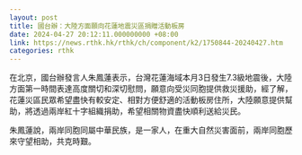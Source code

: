 ```yaml
---
layout: post
title: 國台辦：大陸方面願向花蓮地震災區捐贈活動板房
date: 2024-04-27 20:12:11.000000000 +08:00
link: https://news.rthk.hk/rthk/ch/component/k2/1750844-20240427.htm
categories: rthk
---
```


在北京，國台辦發言人朱鳳蓮表示，台灣花蓮海域本月3日發生7.3級地震後，大陸方面第一時間表達高度關切和深切慰問，願意向受災同胞提供救災援助，經了解，花蓮災區民眾希望盡快有較安定、相對方便舒適的活動板房住所，大陸願意提供幫助，將透過兩岸紅十字組織捐助，希望相關物資盡快順利送給災民。

朱鳳蓮說，兩岸同胞同屬中華民族，是一家人，在重大自然災害面前，兩岸同胞歷來守望相助，共克時艱。
